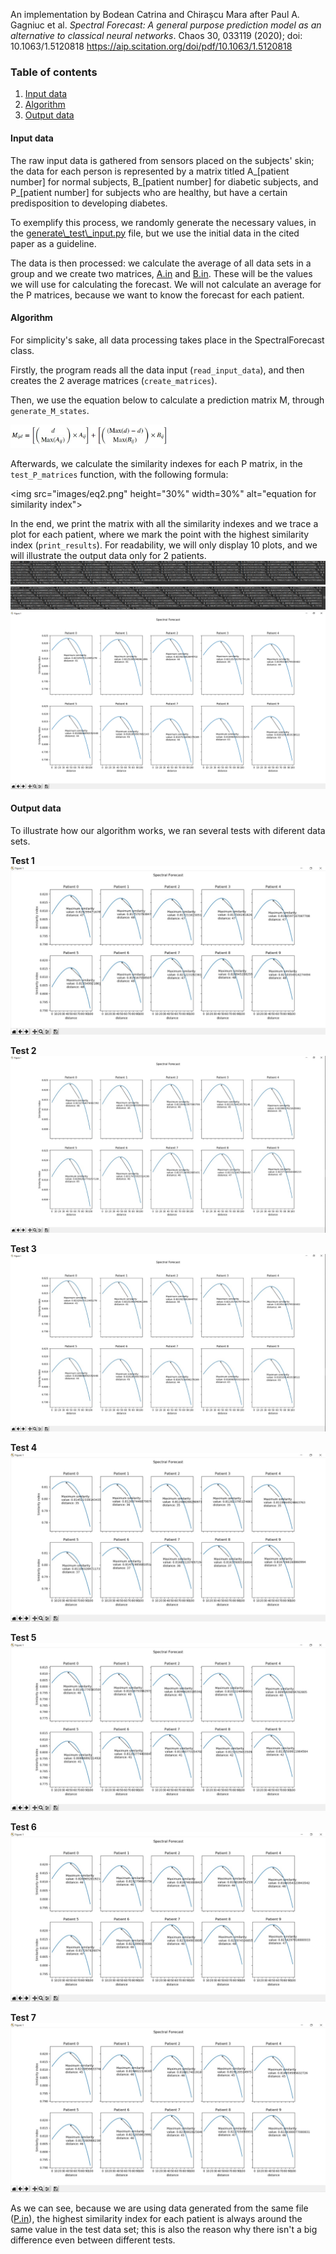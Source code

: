 An implementation by Bodean Catrina and Chirașcu Mara after Paul A. Gagniuc et al. *Spectral Forecast: A general purpose prediction model as an alternative to classical neural networks*. Chaos 30, 033119 (2020); doi: 10.1063/1.5120818 https://aip.scitation.org/doi/pdf/10.1063/1.5120818

### Table of contents ###
1. [Input data](####input-data)
2. [Algorithm](#algorithm)
3. [Output data](#output-data)

#### Input data ####
The raw input data is gathered from sensors placed on the subjects' skin; the data for each person is represented by a matrix titled A\_[patient number] for normal subjects, B\_[patient number] for diabetic subjects, and P\_[patient number] for subjects who are healthy, but have a certain predisposition to developing diabetes.

To exemplify this process, we randomly generate the necessary values, in the [generate\\_test\\_input.py](./input/generate_test_input.py) file, but we use the initial data in the cited paper as a guideline.

The data is then processed: we calculate the average of all data sets in a group and we create two matrices, [A.in](./input/A.in) and [B.in](./input/B.in). These will be the values we will use for calculating the forecast. We will not calculate an average for the P matrices, because we want to know the forecast for each patient.

#### Algorithm ####
For simplicity's sake, all data processing takes place in the SpectralForecast class.

Firstly, the program reads all the data input (```read_input_data```), and then creates the 2 average matrices (```create_matrices```).

Then, we use the equation below to calculate a prediction matrix M, through ```generate_M_states```.

<img src="images/eq1.png" height="50%" width="50%" alt="equation for M matrix">

Afterwards, we calculate the similarity indexes for each P matrix, in the ```test_P_matrices``` function, with the following formula:

<img src="images/eq2.png" height="30%" width=30%" alt="equation for similarity index">

In the end, we print the matrix with all the similarity indexes and we trace a plot for each patient, where we mark the point with the highest similarity index (```print_results```). For readability, we will only display 10 plots, and we will illustrate the output data only for 2 patients.
![output patient 0](images/output_p0.png)
![output patient 1](images/output_p1.png)
![output plot](images/output_plot.png)

#### Output data ####
To illustrate how our algorithm works, we ran several tests with diferent data sets.

**Test 1**
![test 1](images/test1.png)

**Test 2**
![test 2](images/test2.png)

**Test 3**
![test 3](images/test3.png)

**Test 4**
![test 4](images/test4.png)

**Test 5**
![test 5](images/test5.png)

**Test 6**
![test 6](images/test6.png)

**Test 7**
![test 7](images/test7.png)

As we can see, because we are using data generated from the same file ([P.in](./input/P.in)), the highest similarity index for each patient is always around the same value in the test data set; this is also the reason why there isn't a big difference even between different tests.